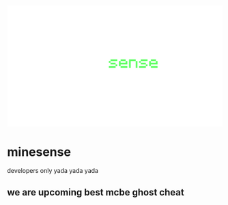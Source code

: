 ![minesense](https://github.com/nukiz/minesense/blob/main/githubrsc/minesenses.png?raw=true)

# minesense
developers only yada yada yada

## we are upcoming best mcbe ghost cheat
